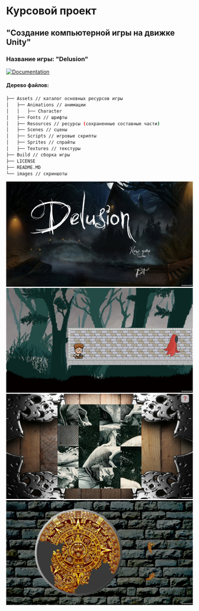 # Курсовой проект
## "Создание компьютерной игры на движке Unity"
### Название игры: "Delusion"

[![Documentation](https://codedocs.xyz/WhiteRabbitRo/TermProject-Delusion.svg)](https://codedocs.xyz/WhiteRabbitRo/TermProject-Delusion/)

#### Дерево файлов:
```bash
├── Assets // каталог основных ресурсов игры
│   ├── Animations // анимации
│   │   ├── Character
│   ├── Fonts // шрифты
│   ├── Resources // ресурсы (сохраненные составные части)
│   ├── Scenes // сцены
│   ├── Scripts // игровые скрипты
│   ├── Sprites // спрайты
│   ├── Textures // текстуры
├── Build // сборка игры
├── LICENSE
├── README.MD
└── images // скриншоты
```

![graph](/images/6yJR0PhWY6g.jpg)
![graph](/images/ubbRNxncqoU.jpg)
![graph](/images/Lb9ygDIKGF4.jpg)
![graph](/images/9a-ARx910so.jpg)
